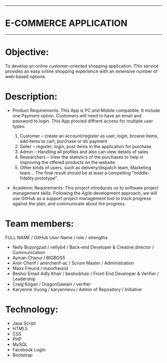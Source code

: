 ---------------------------
# E-COMMERCE APPLICATION
---------------------------

# Objective:
To develop an online customer-oriented shopping application. This service provides an easy online shopping experience with an extensive number of web-based options.

# Description:

- Product Requirements: 
This App is PC and Mobile compatible. 
It include one Payment option. 
Customers will need to have an email and password to login. 
This App provied diffrent access for multiple user types:
  1. Customer – create an account/register as user, login, browse items, add items to cart, purchase or do payment
  2. Seller – register, login, post items in the application for purchase
  3. Admin – Handling all profiles and also can view details of sales
  4. Researchers – View the statistics of the purchases to help in improving the offered products on the website.
  5. Other kinds of users, such as delivery/dispatch team, Marketing team…
The final result should be at least a compelling "middle-fidelity prototype".

- Academic Requirements: 
This project introduces us to software project management skills. Following the Agile development approach, we will use GitHub as a support project management tool to track progress against the plan, and communicate about the progress.

# Team members:
  FULL NAME / GitHub User Name / role / strengths
- Nelly Bozorgzad / nellyb4 / Back-end Developer & Creative director / Communication
- Ayman Chaoui / BIGBOS5
- Amir Cherif / amircherif-ac / Scrum Master / Administration
- Maxx Freund / maxxfreund
- Beshoi Emad Adly Khair / beshoikhair / Front-End Developer & Verifier / Leadership  
- Craig Kogan / DragonGawain / verifier
- Karyenne Vuong / karyennevu / Admin of Repository / Initiative

# Technology:
- Java Script
- HTML5
- CSS
- PHP
- MySQL
- Facebook Login
- Bootstrap
